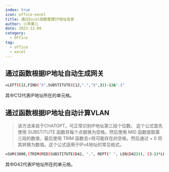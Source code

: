```yaml
---
index: true
icon: office-excel
title: 通过Excel函数整理IP地址信息
author: 小苹果儿
date: 2022-12-09
category:
  - Office
tag:
  - office
  - excel
---
```


## 通过函数根据IP地址自动生成网关

```bash
=LEFT(C12,FIND("X",SUBSTITUTE(C12,".","X",3))-1)&".1"
```

其中C12代表IP地址所在的单元格。

## 通过函数根据IP地址自动计算VLAN

>该方法来自于CHATGPT。可正常识别IP地址第三段个位数。
>这个公式首先使用 SUBSTITUTE 函数将每个点替换为空格，然后使用 MID 函数提取第三段的数值，最后使用 TRIM 函数去>除可能存在的空格，然后通过 + 0 将其转换为数值。这个公式适用于IPv4地址的常见格式。

```bash
=SUM(3000,(TRIM(MID(SUBSTITUTE(D42, ".", REPT(" ", LEN(D42))), (3-1)*LEN(D42)+1, LEN(D42))) + 0))
```

其中D42代表IP地址所在的单元格。
